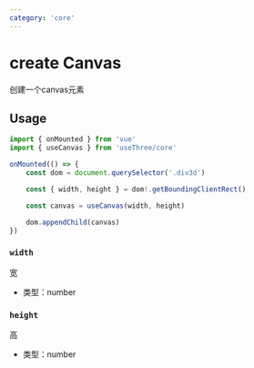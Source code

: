 ```yaml
---
category: 'core'
---
```


# create Canvas

创建一个canvas元素

## Usage

```ts
import { onMounted } from 'vue'
import { useCanvas } from 'useThree/core'

onMounted(() => {
    const dom = document.querySelector('.div3d')

    const { width, height } = dom!.getBoundingClientRect()

    const canvas = useCanvas(width, height)

    dom.appendChild(canvas)
})
```

### `width`

宽

- 类型：number

### `height`

高

- 类型：number

